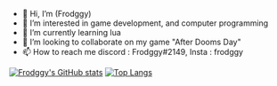 - 👋 Hi, I’m (Frodggy)
- 👀 I’m interested in game development, and computer programming
- 🌱 I’m currently learning lua
- 💞️ I’m looking to collaborate on my game "After Dooms Day"
- 📫 How to reach me discord : Frodggy#2149, Insta : frodggy




[![Frodggy's GitHub stats](https://github-readme-stats.vercel.app/api?username=frodggy&langs_count=8)](https://github.com/anuraghazra/github-readme-stats)
[![Top Langs](https://github-readme-stats.vercel.app/api/top-langs/?username=frodggy&langs_count=8)](https://github.com/anuraghazra/github-readme-stats)

